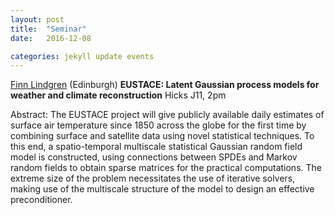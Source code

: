 ```yaml
---
layout: post
title:  "Seminar"
date:   2016-12-08

categories: jekyll update events
---
```


[Finn Lindgren](http://www.maths.ed.ac.uk/school-of-mathematics/people?person=520) (Edinburgh)
**EUSTACE: Latent Gaussian process models for weather and climate reconstruction**
Hicks J11, 2pm

Abstract:
The EUSTACE project will give publicly available daily estimates of surface air temperature
since 1850 across the globe for the first time by combining surface and satellite data using
novel statistical techniques.  To this end, a spatio-temporal multiscale statistical Gaussian random field model is constructed, using connections between SPDEs and Markov random fields to obtain sparse matrices for the practical computations. The extreme size of the problem necessitates the use of iterative solvers, making use of the multiscale structure of the model to design an effective preconditioner.